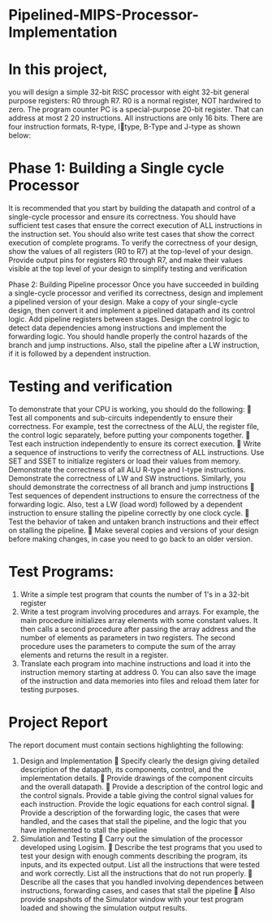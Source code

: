 # Pipelined-MIPS-Processor-Implementation

# In this project,
you will design a simple 32-bit RISC processor with eight 32-bit 
general purpose registers: R0 through R7. R0 is a normal register, NOT hardwired to zero. The 
program counter PC is a special-purpose 20-bit register. That can address at most 2
20
instructions. All instructions are only 16 bits. There are four instruction formats, R-type, Itype, B-Type and J-type as shown below:

# Phase 1: Building a Single cycle Processor 
It is recommended that you start by building the datapath and control of a single-cycle 
processor and ensure its correctness. You should have sufficient test cases that ensure the 
correct execution of ALL instructions in the instruction set. You should also write test cases 
that show the correct execution of complete programs. To verify the correctness of your 
design, show the values of all registers (R0 to R7) at the top-level of your design. Provide 
output pins for registers R0 through R7, and make their values visible at the top level of your 
design to simplify testing and verification

Phase 2: Building Pipeline processor
Once you have succeeded in building a single-cycle processor and verified its correctness, 
design and implement a pipelined version of your design. Make a copy of your single-cycle 
design, then convert it and implement a pipelined datapath and its control logic. Add pipeline 
registers between stages. Design the control logic to detect data dependencies among 
instructions and implement the forwarding logic. You should handle properly the control 
hazards of the branch and jump instructions. Also, stall the pipeline after a LW instruction, if 
it is followed by a dependent instruction.

# Testing and verification
To demonstrate that your CPU is working, you should do the following:
 Test all components and sub-circuits independently to ensure their correctness. For
example, test the correctness of the ALU, the register file, the control logic separately, 
before putting your components together.
 Test each instruction independently to ensure its correct execution. 
 Write a sequence of instructions to verify the correctness of ALL instructions. Use SET 
and SSET to initialize registers or load their values from memory. Demonstrate the 
correctness of all ALU R-type and I-type instructions. Demonstrate the correctness of LW 
and SW instructions. Similarly, you should demonstrate the correctness of all branch and 
jump instructions
 Test sequences of dependent instructions to ensure the correctness of the forwarding 
logic. Also, test a LW (load word) followed by a dependent instruction to ensure stalling 
the pipeline correctly by one clock cycle. 
 Test the behavior of taken and untaken branch instructions and their effect on stalling the 
pipeline.
 Make several copies and versions of your design before making changes, in case you
need to go back to an older version.

# Test Programs:
1. Write a simple test program that counts the number of 1's in a 32-bit register
2. Write a test program involving procedures and arrays. For example, the main procedure
initializes array elements with some constant values. It then calls a second procedure
after passing the array address and the number of elements as parameters in two 
registers. The second procedure uses the parameters to compute the sum of the array 
elements and returns the result in a register. 
3. Translate each program into machine instructions and load it into the instruction 
memory starting at address 0. You can also save the image of the instruction and data 
memories into files and reload them later for testing purposes.

# Project Report
The report document must contain sections highlighting the following: 
1. Design and Implementation 
 Specify clearly the design giving detailed description of the datapath, its 
components, control, and the implementation details. 
 Provide drawings of the component circuits and the overall datapath. 
 Provide a description of the control logic and the control signals. Provide a table 
giving the control signal values for each instruction. Provide the logic equations 
for each control signal. 
 Provide a description of the forwarding logic, the cases that were handled, and the 
cases that stall the pipeline, and the logic that you have implemented to stall the pipeline
2. Simulation and Testing
 Carry out the simulation of the processor developed using Logisim. 
 Describe the test programs that you used to test your design with enough
comments describing the program, its inputs, and its expected output. List all the 
instructions that were tested and work correctly. List all the instructions that do not 
run properly.
 Describe all the cases that you handled involving dependences between 
instructions, forwarding cases, and cases that stall the pipeline
 Also provide snapshots of the Simulator window with your test program loaded 
and showing the simulation output results.
